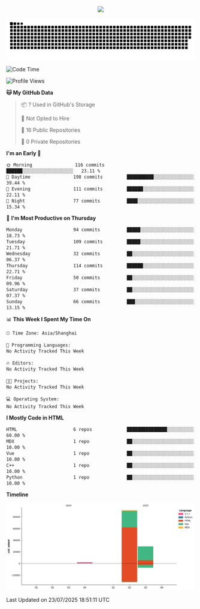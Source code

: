 <div id="header" align="center">
  <img src="https://media.giphy.com/media/du3J3cXyzhj75IOgvA/giphy.gif" width="120"/>
</div>



![](https://raw.githubusercontent.com/iocion/iocion/refs/heads/output/github-contribution-grid-snake.svg)


<!--START_SECTION:waka-->
![Code Time](http://img.shields.io/badge/Code%20Time-6%20hrs%2045%20mins-blue)

![Profile Views](http://img.shields.io/badge/Profile%20Views-0-blue)

**🐱 My GitHub Data** 

> 📦 ? Used in GitHub's Storage 
 > 
> 🚫 Not Opted to Hire
 > 
> 📜 16 Public Repositories 
 > 
> 🔑 0 Private Repositories 
 > 
**I'm an Early 🐤** 

```text
🌞 Morning                116 commits         ██████░░░░░░░░░░░░░░░░░░░   23.11 % 
🌆 Daytime                198 commits         ██████████░░░░░░░░░░░░░░░   39.44 % 
🌃 Evening                111 commits         ██████░░░░░░░░░░░░░░░░░░░   22.11 % 
🌙 Night                  77 commits          ████░░░░░░░░░░░░░░░░░░░░░   15.34 % 
```
📅 **I'm Most Productive on Thursday** 

```text
Monday                   94 commits          █████░░░░░░░░░░░░░░░░░░░░   18.73 % 
Tuesday                  109 commits         █████░░░░░░░░░░░░░░░░░░░░   21.71 % 
Wednesday                32 commits          ██░░░░░░░░░░░░░░░░░░░░░░░   06.37 % 
Thursday                 114 commits         ██████░░░░░░░░░░░░░░░░░░░   22.71 % 
Friday                   50 commits          ██░░░░░░░░░░░░░░░░░░░░░░░   09.96 % 
Saturday                 37 commits          ██░░░░░░░░░░░░░░░░░░░░░░░   07.37 % 
Sunday                   66 commits          ███░░░░░░░░░░░░░░░░░░░░░░   13.15 % 
```


📊 **This Week I Spent My Time On** 

```text
🕑︎ Time Zone: Asia/Shanghai

💬 Programming Languages: 
No Activity Tracked This Week

🔥 Editors: 
No Activity Tracked This Week

🐱‍💻 Projects: 
No Activity Tracked This Week

💻 Operating System: 
No Activity Tracked This Week
```

**I Mostly Code in HTML** 

```text
HTML                     6 repos             ███████████████░░░░░░░░░░   60.00 % 
MDX                      1 repo              ██░░░░░░░░░░░░░░░░░░░░░░░   10.00 % 
Vue                      1 repo              ██░░░░░░░░░░░░░░░░░░░░░░░   10.00 % 
C++                      1 repo              ██░░░░░░░░░░░░░░░░░░░░░░░   10.00 % 
Python                   1 repo              ██░░░░░░░░░░░░░░░░░░░░░░░   10.00 % 
```



**Timeline**

![Lines of Code chart](https://raw.githubusercontent.com/iocion/iocion/main/assets/bar_graph.png)


 Last Updated on 23/07/2025 18:51:11 UTC
<!--END_SECTION:waka-->
